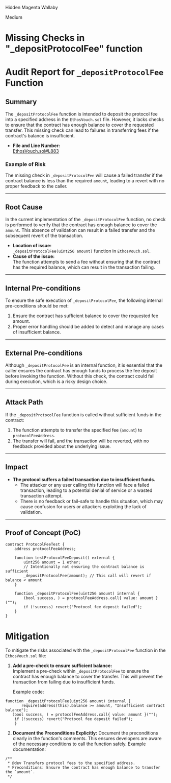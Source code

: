Hidden Magenta Wallaby

Medium

# Missing Checks in "_depositProtocolFee" function

# Audit Report for `_depositProtocolFee` Function

## Summary
The `_depositProtocolFee` function is intended to deposit the protocol fee into a specified address in the `EthosVouch.sol` file. However, it lacks checks to ensure that the contract has enough balance to cover the requested transfer. This missing check can lead to failures in transferring fees if the contract's balance is insufficient. 

- **File and Line Number:**  
  [EthosVouch.sol#L883](https://github.com/sherlock-audit/2024-11-ethos-network-ii/blob/main/ethos/packages/contracts/contracts/EthosVouch.sol#L883)

### Example of Risk
The missing check in `_depositProtocolFee` will cause a failed transfer if the contract balance is less than the required `amount`, leading to a revert with no proper feedback to the caller.

---

## Root Cause
In the current implementation of the `_depositProtocolFee` function, no check is performed to verify that the contract has enough balance to cover the `amount`. This absence of validation can result in a failed transfer and the subsequent revert of the transaction.

- **Location of issue:**  
  `_depositProtocolFee(uint256 amount)` function in `EthosVouch.sol`.
- **Cause of the issue:**  
  The function attempts to send a fee without ensuring that the contract has the required balance, which can result in the transaction failing.

---

## Internal Pre-conditions
To ensure the safe execution of `_depositProtocolFee`, the following internal pre-conditions should be met:
1. Ensure the contract has sufficient balance to cover the requested fee amount.
2. Proper error handling should be added to detect and manage any cases of insufficient balance.

---

## External Pre-conditions
Although `_depositProtocolFee` is an internal function, it is essential that the caller ensures the contract has enough funds to process the fee deposit before invoking the function. Without this check, the contract could fail during execution, which is a risky design choice.

---

## Attack Path
If the `_depositProtocolFee` function is called without sufficient funds in the contract:
1. The function attempts to transfer the specified fee (`amount`) to `protocolFeeAddress`.
2. The transfer will fail, and the transaction will be reverted, with no feedback provided about the underlying issue.

---

## Impact
- **The protocol suffers a failed transaction due to insufficient funds.**  
  - The attacker or any user calling this function will face a failed transaction, leading to a potential denial of service or a wasted transaction attempt.
  - There is no feedback or fail-safe to handle this situation, which may cause confusion for users or attackers exploiting the lack of validation.

---

## Proof of Concept (PoC)
```solidity
contract ProtocolFeeTest {
    address protocolFeeAddress;

    function testProtocolFeeDeposit() external {
        uint256 amount = 1 ether;
        // Intentionally not ensuring the contract balance is sufficient
        _depositProtocolFee(amount); // This call will revert if balance < amount
    }

    function _depositProtocolFee(uint256 amount) internal {
        (bool success, ) = protocolFeeAddress.call{ value: amount }("");
        if (!success) revert("Protocol fee deposit failed");
    }
}
```
# Mitigation 

To mitigate the risks associated with the `_depositProtocolFee` function in the `EthosVouch.sol` file:

1. **Add a pre-check to ensure sufficient balance:**  
   Implement a pre-check within `_depositProtocolFee` to ensure the contract has enough balance to cover the transfer. This will prevent the transaction from failing due to insufficient funds.  
   
   Example code:  
```solidity
function _depositProtocolFee(uint256 amount) internal {
       require(address(this).balance >= amount, "Insufficient contract balance");
   (bool success, ) = protocolFeeAddress.call{ value: amount }("");
    if (!success) revert("Protocol fee deposit failed");
    }
```

2. **Document the Preconditions Explicitly:**
Document the preconditions clearly in the function's comments. This ensures developers are aware of the necessary conditions to call the function safely.
Example documentation:


```solidity
/**
 * @dev Transfers protocol fees to the specified address.
 * Preconditions: Ensure the contract has enough balance to transfer the `amount`.
 */
```

